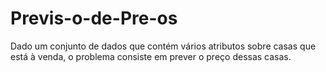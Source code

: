 # Previs-o-de-Pre-os
Dado um conjunto de dados que contém vários atributos sobre casas que está à venda, o problema consiste em prever o preço dessas casas.

